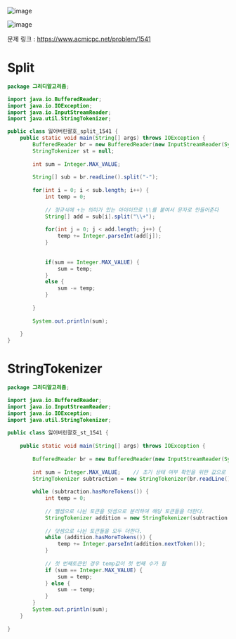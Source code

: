 ![image](https://user-images.githubusercontent.com/74396651/163112268-a21a23b4-3ddc-47f9-adb9-b26e87bbfaa0.png)

![image](https://user-images.githubusercontent.com/74396651/163112440-a7095138-6ab8-4bc0-a1a4-9209e54b6aef.png)


문제 링크 : https://www.acmicpc.net/problem/1541



# Split

```java
package 그리디알고리즘;

import java.io.BufferedReader;
import java.io.IOException;
import java.io.InputStreamReader;
import java.util.StringTokenizer;

public class 잃어버린괄호_split_1541 {
	public static void main(String[] args) throws IOException {
		BufferedReader br = new BufferedReader(new InputStreamReader(System.in));
		StringTokenizer st = null;
		
		int sum = Integer.MAX_VALUE;
		
		String[] sub = br.readLine().split("-");
		
		for(int i = 0; i < sub.length; i++) {
			int temp = 0;
			
			// 정규식에 +는 의미가 있는 아이이므로 \\를 붙여서 문자로 만들어준다
			String[] add = sub[i].split("\\+"); 
			
			for(int j = 0; j < add.length; j++) {
				temp += Integer.parseInt(add[j]);
			}
			
					
			if(sum == Integer.MAX_VALUE) {
				sum = temp;
			}
			else {
				sum -= temp;
			}
			
		}
		
		System.out.println(sum);
		
	}
}


```

# StringTokenizer
```java
package 그리디알고리즘;

import java.io.BufferedReader;
import java.io.InputStreamReader;
import java.io.IOException;
import java.util.StringTokenizer;
 
public class 잃어버린괄호_st_1541 {
 
	public static void main(String[] args) throws IOException {
 
		BufferedReader br = new BufferedReader(new InputStreamReader(System.in));
 
		int sum = Integer.MAX_VALUE;	// 초기 상태 여부 확인을 위한 값으로 설정 
		StringTokenizer subtraction = new StringTokenizer(br.readLine(), "-");
 
		while (subtraction.hasMoreTokens()) {
			int temp = 0;
 
			// 뺄셈으로 나뉜 토큰을 덧셈으로 분리하여 해당 토큰들을 더한다.
			StringTokenizer addition = new StringTokenizer(subtraction.nextToken(), "+");
			
			// 덧셈으로 나뉜 토큰들을 모두 더한다. 
			while (addition.hasMoreTokens()) {
				temp += Integer.parseInt(addition.nextToken());
			}
			
			// 첫 번째토큰인 경우 temp값이 첫 번째 수가 됨
			if (sum == Integer.MAX_VALUE) {
				sum = temp;
			} else {
				sum -= temp;
			}
		}
		System.out.println(sum);
	}
 
}
```
